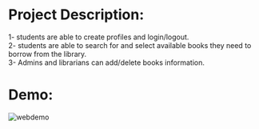 # Project Description:
  1- students are able to create profiles and login/logout. </br>
  2- students are able to search for and select available books they need to borrow from the library. </br>
  3- Admins and librarians can add/delete books information.

# Demo:
![webdemo](https://user-images.githubusercontent.com/67040117/171850818-ca9e9ede-b739-4b72-9c7c-39932338b227.gif)

